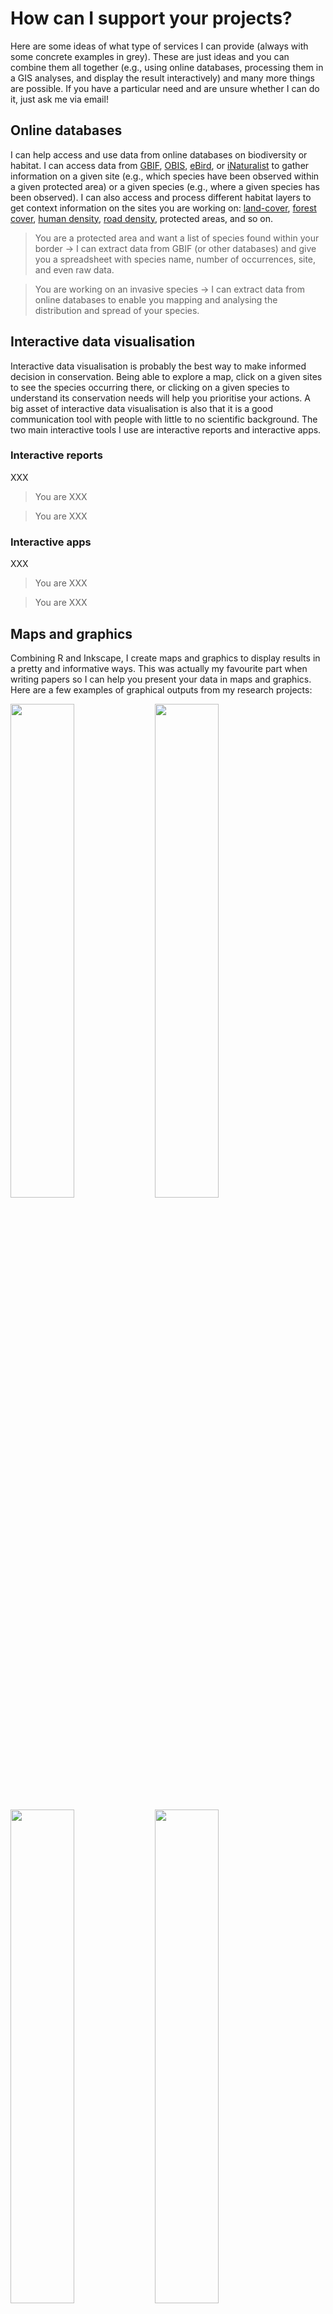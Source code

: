 # How can I support your projects?
Here are some ideas of what type of services I can provide (always with some concrete examples in grey). These are just ideas and you can combine them all together (e.g., using online databases, processing them in a GIS analyses, and display the result interactively) and many more things are possible. If you have a particular need and are unsure whether I can do it, just ask me via email!

## Online databases
I can help access and use data from online databases on biodiversity or habitat. I can access data from [GBIF](https://www.gbif.org/), [OBIS](https://obis.org/), [eBird](https://ebird.org), or [iNaturalist](https://www.inaturalist.org) to gather information on a given site (e.g., which species have been observed within a given protected area) or a given species (e.g., where a given species has been observed). I can also access and process different habitat layers to get context information on the sites you are working on: [land-cover](https://land.copernicus.eu/en/products/corine-land-cover), [forest cover](https://glad.earthengine.app/view/global-forest-change), [human density](https://ghsl.jrc.ec.europa.eu/ghs_pop.php), [road density](https://www.globio.info/download-grip-dataset), protected areas, and so on.

> You are a protected area and want a list of species found within your border → I can extract data from GBIF (or other databases) and give you a spreadsheet with species name, number of occurrences, site, and even raw data.

> You are working on an invasive species → I can extract data from online databases to enable you mapping and analysing the distribution and spread of your species. 



## Interactive data visualisation
Interactive data visualisation is probably the best way to make informed decision in conservation. Being able to explore a map, click on a given sites to see the species occurring there, or clicking on a given species to understand its conservation needs will help you prioritise your actions. A big asset of interactive data visualisation is also that it is a good communication tool with people with little to no scientific background. The two main interactive tools I use are interactive reports and interactive apps.

### Interactive reports
XXX

> You are XXX

> You are XXX

### Interactive apps
XXX

> You are XXX

> You are XXX

## Maps and graphics
Combining R and Inkscape, I create maps and graphics to display results in a pretty and informative ways. This was actually my favourite part when writing papers so I can help you present your data in maps and graphics. Here are a few examples of graphical outputs from my research projects:

<p float="center">
  <img src="https://victorcazalis.github.io/Images/Fig1.png" width="45%">
  <img src="https://victorcazalis.github.io/Images/Fig2.png"  width="45%">
</p>
<p float="center">
<img src="https://victorcazalis.github.io/Images/Fig3.png"  width="45%">
<img src="https://victorcazalis.github.io/Images/Fig4.png"  width="45%">
</p>

> You are running a conservation program and need to present the trends of your species in a report or website → I can analyse the data and display the results nicely.

> You need a pretty and informative map of your protected area (including some graphics and pictures) → I can design it for you.


## GIS analyses
Each of my research project included some GIS analyses. I run any GIS analysis in R, which enables to process large datasets in a standard and reproducible way. I can then develop R codes to do anything you need with polygon and rasters data. For instance, I can run any of the following analyses and use the results in any statistical analysis or data visualisation possible:
- assign point data to different polygons (e.g., to identify in which "region" falls each point)
- intersect different polygons (e.g., to identify the different protected areas overlapping with a given polygon)
- calculate raster values within different polygons (e.g., to calculate forest cover trends within each protected area)
- create polygons from points (e.g., to map the distribution of a given species)
- calculate distance between polygons and raster values (e.g., to calculate the distance from any point or polygon to the closest human settlement)
- create rasters (e.g., transforming a polygon map of lakes in a region to a raster of distance to lakes)
You can see more options of what is possible for instance in the R sf [cheatsheet](https://www.comeetie.fr/cours/DU/dsp5/sf-cheatsheet.pdf). 

> You need to calculate different characteristics of the lakes across your protected area → I can calculate multiple characteristics for each lake (e.g., size, elevation, forest cover, distance to human activities, level of protection, number of species recorded in a buffer of 5 km...).

> You are working on a restoration project and need to identify 10 sites in a given region where to prioritize your efforts → I can use geographical data on species distribution, habitat, human pressure, and protection to identify sites that would be the best suited for restoration efforts.

## Statistical analyses
Over my years in academia I gained expertise in diverse statistical analyses. I can help you explore your data, find the correct statistical analyses to implement, and code the analyses.

I can for instance help with:
- Generalised Linear Models
- Mixed effect models
- Distance sampling and site occupancy models
- Multivariate analyses (PCAs, factorial analyses...)
- Random Forest algorithms

> You are monitoring a species within your region → I can analyse your raw data to estimate population trends.

> You need to identify if a given factor is influencing the occurrence of your target species → I can use site occupancy models to answer your question.


## Database management
I can help you to create or manage a biodiversity database for your structure. I can help design the structure, code ways to populate the database, code ways to review the database and spot possible errors, or code ways to access and use data from it.

> You have many observation from our structure that are difficult to access and use → I can merge them in a standard dataset that will be easy to use.

> You have an old database that needs to be filtered and transform → I can address the problems your current database has (e.g., identify data with wrong coordinates, harmonise species names...) and transform it to a clean dataset.



